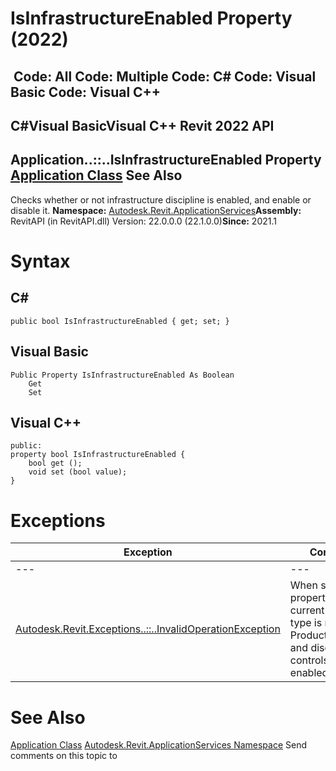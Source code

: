 # IsInfrastructureEnabled Property (2022)

﻿
 Code: All Code: Multiple Code: C# Code: Visual Basic Code: Visual C++   
---  
C#Visual BasicVisual C++
Revit 2022 API  
---  
Application..::..IsInfrastructureEnabled Property   
[Application Class](94db8ea8-d2c3-5e71-8030-466bcb8e4426.md "Application Class") See Also  
---  
Checks whether or not infrastructure discipline is enabled, and enable or disable it. 
**Namespace:** [Autodesk.Revit.ApplicationServices](91957e18-2935-006c-83ab-3b5b9dbb5928.md "Autodesk.Revit.ApplicationServices Namespace")**Assembly:** RevitAPI (in RevitAPI.dll) Version: 22.0.0.0 (22.1.0.0)**Since:** 2021.1 
# Syntax
C#  
---  
```text
public bool IsInfrastructureEnabled { get; set; }
```
  
Visual Basic  
---  
```text
Public Property IsInfrastructureEnabled As Boolean
	Get
	Set
```
  
Visual C++  
---  
```text
public:
property bool IsInfrastructureEnabled {
	bool get ();
	void set (bool value);
}
```
  
# Exceptions
| Exception | Condition |
| --- | --- |
| --- | --- |
| [Autodesk.Revit.Exceptions..::..InvalidOperationException](9e715f03-3884-e539-4dd6-8d7545733adc.md "InvalidOperationException Class") | When setting this property: The current product type is not ProductType.Revit and discipline controls are not enabled. |

# See Also
[Application Class](94db8ea8-d2c3-5e71-8030-466bcb8e4426.md "Application Class")
[Autodesk.Revit.ApplicationServices Namespace](91957e18-2935-006c-83ab-3b5b9dbb5928.md "Autodesk.Revit.ApplicationServices Namespace")
Send comments on this topic to 